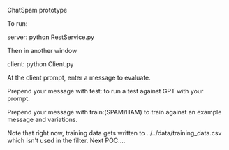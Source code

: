 ChatSpam prototype

To run:

server: python RestService.py

Then in another window

client: python Client.py

At the client prompt, enter a message to evaluate.  

Prepend your message with test: to run a test against GPT with your prompt.

Prepend your message with train:(SPAM/HAM) to train against an example message and variations.


Note that right now, training data gets written to ../../data/training_data.csv which isn't
used in the filter.  Next POC....